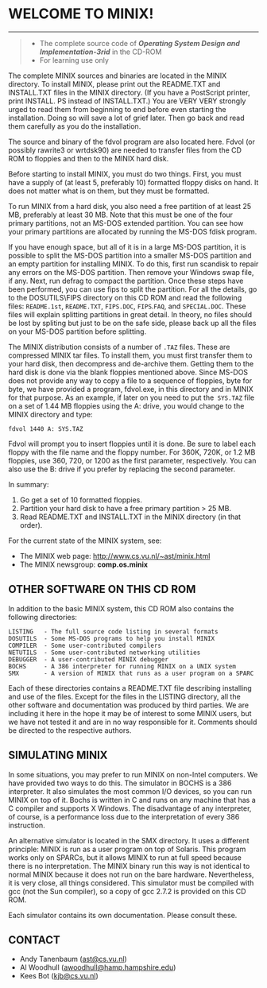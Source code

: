 # WELCOME TO MINIX!

-----------------

> * The complete source code of ***Operating System Design and Implementation-3rid*** in the CD-ROM 
> * For learning use only

The complete MINIX sources and binaries are located in the MINIX directory. To install MINIX, please print out the README.TXT and INSTALL.TXT files in the MINIX directory.  (If you have a PostScript printer, print INSTALL. PS instead of INSTALL.TXT.)  You are VERY VERY strongly urged to read them from beginning to end before even starting the installation. Doing so will save a lot of grief later.  Then go back and read them carefully as you do the installation.

The source and binary of the fdvol program are also located here.  Fdvol (or possibly rawrite3 or wrtdsk90) are needed to transfer files from the CD ROM to floppies and then to the MINIX hard disk.

Before starting to install MINIX, you must do two things.  First, you must have a supply of (at least 5, preferably 10) formatted floppy disks on hand. It does not matter what is on them, but they must be formatted.

To run MINIX from a hard disk, you also need a free partition of at least 25 MB, preferably at least 30 MB.  Note that this must be one of the four primary partitions, not an MS-DOS extended partition.  You can see how your primary partitions are allocated by running the MS-DOS fdisk program.

If you have enough space, but all of it is in a large MS-DOS partition, it is possible to split the MS-DOS partition into a smaller MS-DOS partition and an empty partition for installing MINIX.  To do this, first run scandisk to repair any errors on the MS-DOS partition. Then remove your Windows swap file, if any.  Next, run defrag to compact the partition.  Once these steps have been performed, you can use fips to split the partition. For all the details, go to the DOSUTILS\FIPS directory on this CD ROM and read the following files: `README.1st`, `README.TXT`, `FIPS.DOC`, `FIPS`.`FAQ`, and `SPECIAL.DOC`. These files will explain splitting partitions in great detail.  In theory, no files should be lost by spliting but just to be on the safe side, please back up all the files on your MS-DOS partition before splitting.

The MINIX distribution consists of a number of `.TAZ` files.  These are compressed MINIX tar files.  To install them, you must first transfer them to your hard disk, then decompress and de-archive them.  Getting them to the hard disk is done via the blank floppies mentioned above.  Since MS-DOS does not provide any way to copy a file to a sequence of floppies, byte for byte, we have provided a program, fdvol.exe, in this directory and in MINIX for that purpose.  As an example, if later on you need to put the` SYS.TAZ` file on a set of 1.44 MB floppies using the A: drive, you would change to the MINIX directory and type: 

```
fdvol 1440 A: SYS.TAZ
```

Fdvol will prompt you to insert floppies until it is done.  Be sure to label each floppy with the file name and the floppy number.  For 360K, 720K, or 1.2 MB floppies, use 360, 720, or 1200 as the first parameter, respectively. You can also use the B: drive if you prefer by replacing the second parameter.

In summary:

1. Go get a set of 10 formatted floppies.
2. Partition your hard disk to have a free primary partition > 25 MB.
3. Read README.TXT and INSTALL.TXT in the MINIX directory (in that order).

For the current state of the MINIX system, see:

* The MINIX web page: http://www.cs.vu.nl/~ast/minix.html
* The MINIX newsgroup: **comp.os.minix**

## OTHER SOFTWARE ON THIS CD ROM

In addition to the basic MINIX system, this CD ROM also contains the following directories:

    LISTING   - The full source code listing in several formats
    DOSUTILS  - Some MS-DOS programs to help you install MINIX
    COMPILER  - Some user-contributed compilers
    NETUTILS  - Some user-contributed networking utilities
    DEBUGGER  - A user-contributed MINIX debugger
    BOCHS     - A 386 interpreter for running MINIX on a UNIX system
    SMX       - A version of MINIX that runs as a user program on a SPARC

Each of these directories contains a README.TXT file describing installing
and use of the files.  Except for the files in the LISTING directory, all the
other software and documentation was produced by third parties.  We are
including it here in the hope it may be of interest to some MINIX users,
but we have not tested it and are in no way responsible for it.  Comments
should be directed to the respective authors.

## SIMULATING MINIX

In some situations, you may prefer to run MINIX on non-Intel computers. We have provided two ways to do this.  The simulator in BOCHS is a 386 interpreter.  It also simulates the most common I/O devices, so you can run MINIX on top of it.  Bochs is written in C and runs on any machine that has a C compiler and supports X Windows.  The disadvantage of any interpreter, of course, is a performance loss due to the interpretation of every 386 instruction.

 An alternative simulator is located in the SMX directory.  It uses a different principle: MINIX is run as a user program on top of Solaris. This program works only on SPARCs, but it allows MINIX to run at full speed because there is no interpretation. The MINIX binary run this way is not identical to normal MINIX because it does not run on the bare hardware. Nevertheless, it is very close, all things considered.  This simulator must be compiled with gcc (not the Sun compiler), so a copy of gcc 2.7.2 is provided on this CD ROM.

Each simulator contains its own documentation.  Please consult these.

## CONTACT
* Andy Tanenbaum (ast@cs.vu.nl)
* Al Woodhull (awoodhull@hamp.hampshire.edu)
* Kees Bot (kjb@cs.vu.nl)
